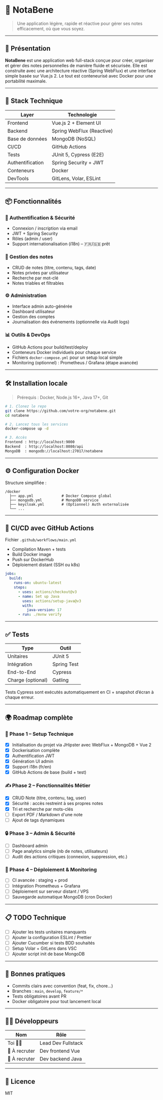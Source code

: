 # 📝 NotaBene

> Une application légère, rapide et réactive pour gérer ses notes efficacement, où que vous soyez.

---

## 🚀 Présentation

**NotaBene** est une application web full-stack conçue pour créer, organiser et gérer des notes personnelles de manière fluide et sécurisée. Elle est construite avec une architecture réactive (Spring WebFlux) et une interface simple basée sur Vue.js 2. Le tout est conteneurisé avec Docker pour une portabilité maximale.

---

## 🧰 Stack Technique

| Layer            | Technologie               |
| ---------------- | ------------------------- |
| Frontend         | Vue.js 2 + Element UI     |
| Backend          | Spring WebFlux (Reactive) |
| Base de données  | MongoDB (NoSQL)           |
| CI/CD            | GitHub Actions            |
| Tests            | JUnit 5, Cypress (E2E)    |
| Authentification | Spring Security + JWT     |
| Conteneurs       | Docker                    |
| DevTools         | GitLens, Volar, ESLint    |

---

## 📦 Fonctionnalités

### 🔐 Authentification & Sécurité

- Connexion / inscription via email
- JWT + Spring Security
- Rôles (admin / user)
- Support internationalisation (i18n) – 🇫🇷/🇬🇧 prêt

### 📝 Gestion des notes

- CRUD de notes (titre, contenu, tags, date)
- Notes privées par utilisateur
- Recherche par mot-clé
- Notes triables et filtrables

### ⚙️ Administration

- Interface admin auto-générée
- Dashboard utilisateur
- Gestion des comptes
- Journalisation des événements (optionnelle via Audit logs)

### 📊 Outils & DevOps

- GitHub Actions pour build/test/deploy
- Conteneurs Docker individuels pour chaque service
- Fichiers `docker-compose.yml` pour un setup local simple
- Monitoring (optionnel) : Prometheus / Grafana (étape avancée)

---

## 🛠️ Installation locale

> Prérequis : Docker, Node.js 16+, Java 17+, Git

```bash
# 1. Clonez le repo
git clone https://github.com/votre-org/notabene.git
cd notabene

# 2. Lancez tous les services
docker-compose up -d

# 3. Accès
Frontend : http://localhost:9000
Backend  : http://localhost:8080/api
MongoDB  : mongodb://localhost:27017/notabene
```

---

## ⚙️ Configuration Docker

Structure simplifiée :

```
/docker
  ├── app.yml             # Docker Compose global
  ├── mongodb.yml         # MongoDB service
  ├── keycloak.yml        # (Optionnel) Auth externalisée
  └── ...
```

---

## 🔁 CI/CD avec GitHub Actions

Fichier `.github/workflows/main.yml`

- Compilation Maven + tests
- Build Docker image
- Push sur DockerHub
- Déploiement distant (SSH ou k8s)

```yaml
jobs:
  build:
    runs-on: ubuntu-latest
    steps:
      - uses: actions/checkout@v3
      - name: Set up Java
        uses: actions/setup-java@v3
        with:
          java-version: 17
      - run: ./mvnw verify
```

---

## ✅ Tests

| Type              | Outil       |
| ----------------- | ----------- |
| Unitaires         | JUnit 5     |
| Intégration       | Spring Test |
| End-to-End        | Cypress     |
| Charge (optional) | Gatling     |

Tests Cypress sont exécutés automatiquement en CI + snapshot d’écran à chaque erreur.

---

## 🌍 Roadmap complète

### 🧱 Phase 1 – Setup Technique

- [x] Initialisation du projet via JHipster avec WebFlux + MongoDB + Vue 2
- [x] Dockerisation complète
- [x] Authentification JWT
- [x] Génération UI admin
- [x] Support i18n (fr/en)
- [x] GitHub Actions de base (build + test)

### ✍️ Phase 2 – Fonctionnalités Métier

- [x] CRUD Note (titre, contenu, tag, user)
- [x] Sécurité : accès restreint à ses propres notes
- [x] Tri et recherche par mots-clés
- [ ] Export PDF / Markdown d'une note
- [ ] Ajout de tags dynamiques

### 🔒 Phase 3 – Admin & Sécurité

- [ ] Dashboard admin
- [ ] Page analytics simple (nb de notes, utilisateurs)
- [ ] Audit des actions critiques (connexion, suppression, etc.)

### 🚀 Phase 4 – Déploiement & Monitoring

- [ ] CI avancée : staging + prod
- [ ] Intégration Prometheus + Grafana
- [ ] Déploiement sur serveur distant / VPS
- [ ] Sauvegarde automatique MongoDB (cron Docker)

---

## 📋 TODO Technique

- [ ] Ajouter les tests unitaires manquants
- [ ] Ajouter la configuration ESLint / Prettier
- [ ] Ajouter Cucumber si tests BDD souhaités
- [ ] Setup Volar + GitLens dans VSC
- [ ] Ajouter script init de base MongoDB

---

## 🤝 Bonnes pratiques

- Commits clairs avec convention (feat, fix, chore...)
- Branches : `main`, `develop`, `feature/*`
- Tests obligatoires avant PR
- Docker obligatoire pour tout lancement local

---

## 👨‍💻 Développeurs

| Nom           | Rôle               |
| ------------- | ------------------ |
| Toi 🧑‍💻        | Lead Dev Fullstack |
| 🚀 À recruter | Dev frontend Vue   |
| 🚀 À recruter | Dev backend Java   |

---

## 📄 Licence

MIT
